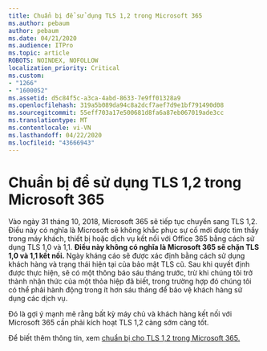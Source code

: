 ```yaml
---
title: Chuẩn bị để sử dụng TLS 1,2 trong Microsoft 365
ms.author: pebaum
author: pebaum
ms.date: 04/21/2020
ms.audience: ITPro
ms.topic: article
ROBOTS: NOINDEX, NOFOLLOW
localization_priority: Critical
ms.custom:
- "1266"
- "1600052"
ms.assetid: d5c84f5c-a3ca-4abd-8633-7e9ff01328a9
ms.openlocfilehash: 319a5b089da94c8a2dcf7aef7d9e1bf791490d08
ms.sourcegitcommit: 55eff703a17e500681d8fa6a87eb067019ade3cc
ms.translationtype: MT
ms.contentlocale: vi-VN
ms.lasthandoff: 04/22/2020
ms.locfileid: "43666943"
---
```

# <a name="prepare-for-use-of-tls-12-in-microsoft-365"></a>Chuẩn bị để sử dụng TLS 1,2 trong Microsoft 365

Vào ngày 31 tháng 10, 2018, Microsoft 365 sẽ tiếp tục chuyển sang TLS 1,2. Điều này có nghĩa là Microsoft sẽ không khắc phục sự cố mới được tìm thấy trong máy khách, thiết bị hoặc dịch vụ kết nối với Office 365 bằng cách sử dụng TLS 1,0 và 1,1. **Điều này không có nghĩa là Microsoft 365 sẽ chặn TLS 1,0 và 1,1 kết nối.** Ngày kháng cáo sẽ được xác định bằng cách sử dụng khách hàng và trạng thái hiện tại của bảo mật TLS cũ. Sau khi quyết định được thực hiện, sẽ có một thông báo sáu tháng trước, trừ khi chúng tôi trở thành nhận thức của một thỏa hiệp đã biết, trong trường hợp đó chúng tôi có thể phải hành động trong ít hơn sáu tháng để bảo vệ khách hàng sử dụng các dịch vụ.
  
Đó là gợi ý mạnh mẽ rằng bất kỳ máy chủ và khách hàng kết nối với Microsoft 365 cần phải kích hoạt TLS 1,2 càng sớm càng tốt.
  
Để biết thêm thông tin, xem [chuẩn bị cho TLS 1,2 trong Microsoft 365.](https://support.microsoft.com/help/4057306/preparing-for-tls-1-2-in-office-365)
  
